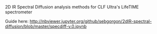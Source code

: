 2D IR Spectral Diffusion analysis methods for CLF Ultra's LifeTIME spectrometer

Guide here: http://nbviewer.jupyter.org/github/sebgorgon/2dIR-spectral-diffusion/blob/master/specdiff-v.0.ipynb
